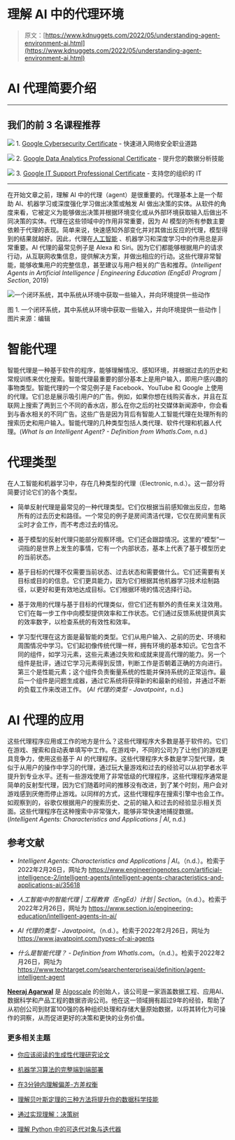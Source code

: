 # 理解 AI 中的代理环境

> 原文：[https://www.kdnuggets.com/2022/05/understanding-agent-environment-ai.html](https://www.kdnuggets.com/2022/05/understanding-agent-environment-ai.html)

# AI 代理简要介绍

* * *

## 我们的前 3 名课程推荐

![](../Images/0244c01ba9267c002ef39d4907e0b8fb.png) 1\. [Google Cybersecurity Certificate](https://www.kdnuggets.com/google-cybersecurity) - 快速进入网络安全职业道路

![](../Images/e225c49c3c91745821c8c0368bf04711.png) 2\. [Google Data Analytics Professional Certificate](https://www.kdnuggets.com/google-data-analytics) - 提升您的数据分析技能

![](../Images/0244c01ba9267c002ef39d4907e0b8fb.png) 3\. [Google IT Support Professional Certificate](https://www.kdnuggets.com/google-itsupport) - 支持您的组织的 IT

* * *

在开始文章之前，理解 AI 中的代理（agent）是很重要的。代理基本上是一个帮助 AI、机器学习或深度强化学习做出决策或触发 AI 做出决策的实体。从软件的角度来看，它被定义为能够做出决策并根据环境变化或从外部环境获取输入后做出不同决策的实体。代理在这些领域中的作用非常重要，因为 AI 模型的所有参数主要依赖于代理的表现。简单来说，快速感知外部变化并对其做出反应的代理，模型得到的结果就越好。因此，代理在[人工智能](https://algoscale.com/artificial-intelligence-solution-providers/) 、机器学习和深度学习中的作用总是非常重要。AI 代理的最常见例子是 Alexa 和 Siri。因为它们都能够根据用户的请求行动，从互联网收集信息，提供解决方案，并做出相应的行动。这些代理非常智能，能够收集用户的完整信息，甚至建议与用户相关的广告和推荐。(*Intelligent Agents in Artificial Intelligence | Engineering Education (EngEd) Program | Section*, 2019)

![一个闭环系统，其中系统从环境中获取一些输入，并向环境提供一些动作](../Images/d1d9433c1ad2357bc63b68e535bb1d34.png)

图 1\. 一个闭环系统，其中系统从环境中获取一些输入，并向环境提供一些动作 | 图片来源：编辑

# 智能代理

智能代理是一种基于软件的程序，能够理解情况、感知环境，并根据过去的历史和常规训练来优化搜索。智能代理最重要的部分基本上是用户输入，即用户感兴趣的事物类型。智能代理的一个常见例子是 Facebook、YouTube 和 Google 上使用的代理。它们总是展示吸引用户的广告。例如，如果你想在线购买香水，并且在互联网上搜索了两到三个不同的香水店，那么在你之后的社交媒体新闻源中，你会看到与香水相关的不同广告。这些广告是因为背后有智能人工智能代理在处理所有的搜索历史和用户输入。智能代理的几种类型包括人类代理、软件代理和机器人代理。(*What Is an Intelligent Agent? - Definition from WhatIs.Com*, n.d.)

# 代理类型

在人工智能和机器学习中，存在几种类型的代理（Electronic, n.d.）。这一部分将简要讨论它们的各个类型。

+   简单反射代理是最常见的一种代理类型。它们仅根据当前感知做出反应，忽略所有的过去历史和路径。一个常见的例子是房间清洁代理，它仅在房间里有灰尘时才会工作，而不考虑过去的情况。

+   基于模型的反射代理只能部分观察环境。它们还会跟踪情况。这里的“模型”一词指的是世界上发生的事情，它有一个内部状态，基本上代表了基于模型历史的当前状态。

+   基于目标的代理不仅需要当前状态、过去状态和需要做什么。它们还需要有关目标或目的的信息。它们更具能力，因为它们根据其他机器学习技术绘制路径，以更好和更有效地达成目标。它们根据环境的情况选择行动。

+   基于效用的代理与基于目标的代理类似，但它们还有额外的责任来关注效用。它们在每一步工作中向模型提供效率和工作状态。它们通过反馈系统提供真实的效率数字，以检查系统的有效性和效率。

+   学习型代理在这方面是最智能的类型。它们从用户输入、之前的历史、环境和周围情况中学习。它们起初像传统代理一样，拥有环境的基本知识。它包含不同的组件，如学习元素，这些元素通过失败和成就来提高代理的能力。另一个组件是批评，通过它学习元素得到反馈，判断工作是否朝着正确的方向进行。第三个是性能元素；这个组件负责衡量系统的性能并保持系统的正常运作。最后一个组件是问题生成器，通过它系统将获得新的和最新的经验，并通过不断的负载工作来改进工作。 (*AI 代理的类型 - Javatpoint*，n.d.)

# AI 代理的应用

这些代理程序应用或工作的地方是什么？这些代理程序大多数是基于软件的。它们在游戏、搜索和自动表单填写中工作。在游戏中，不同的公司为了让他们的游戏更具竞争力，使用这些基于 AI 的代理程序。这些代理程序大多数是学习型代理，类似于从用户的操作中学习的代理，通过玩大量游戏和过去的经验可以从初学者水平提升到专业水平。还有一些游戏使用了非常低级的代理程序，这些代理程序通常是简单的反射型代理，因为它们随着时间的推移没有改进，到了某个时刻，用户会对游戏感到厌倦而停止游戏。以同样的方式，这些代理程序在搜索引擎中也会工作。如观察到的，谷歌仅根据用户的搜索历史、之前的输入和过去的经验显示相关页面。这些代理程序在这种搜索中非常强大，能够非常快速地捕捉数据。 (*Intelligent Agents: Characteristics and Applications | AI*, n.d.)

## 参考文献

+   *Intelligent Agents: Characteristics and Applications | AI*。（n.d.）。检索于2022年2月26日，网址为 https://www.engineeringenotes.com/artificial-intelligence-2/intelligent-agents/intelligent-agents-characteristics-and-applications-ai/35618

+   *人工智能中的智能代理 | 工程教育（EngEd）计划 | Section*。（n.d.）。检索于2022年2月26日，网址为 https://www.section.io/engineering-education/intelligent-agents-in-ai/

+   *AI 代理的类型 - Javatpoint*。（n.d.）。检索于2022年2月26日，网址为 https://www.javatpoint.com/types-of-ai-agents

+   *什么是智能代理？ - Definition from WhatIs.com*。（n.d.）。检索于2022年2月26日，网址为 https://www.techtarget.com/searchenterpriseai/definition/agent-intelligent-agent

**[Neeraj Agarwal](https://www.linkedin.com/in/neeagl/)** 是 [Algoscale](https://www.linkedin.com/company/algoscale) 的创始人，该公司是一家涵盖数据工程、应用AI、数据科学和产品工程的数据咨询公司。他在这一领域拥有超过9年的经验，帮助了从初创公司到财富100强的各种组织处理和存储大量原始数据，以将其转化为可操作的洞察，从而促进更好的决策和更快的业务价值。

### 更多相关主题

+   [你应该阅读的生成性代理研究论文](https://www.kdnuggets.com/generative-agent-research-papers-you-should-read)

+   [机器学习算法的完整端到端部署](https://www.kdnuggets.com/2021/12/deployment-machine-learning-algorithm-live-production-environment.html)

+   [在3分钟内理解偏差-方差权衡](https://www.kdnuggets.com/2020/09/understanding-bias-variance-trade-off-3-minutes.html)

+   [理解贝叶斯定理的三种方法将提升你的数据科学技能](https://www.kdnuggets.com/2022/06/3-ways-understanding-bayes-theorem-improve-data-science.html)

+   [通过实现理解：决策树](https://www.kdnuggets.com/2023/02/understanding-implementing-decision-tree.html)

+   [理解 Python 中的可迭代对象与迭代器](https://www.kdnuggets.com/2022/01/understanding-iterables-iterators-python.html)
